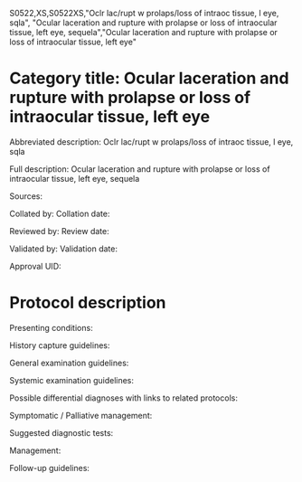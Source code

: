 S0522,XS,S0522XS,"Oclr lac/rupt w prolaps/loss of intraoc tissue, l eye, sqla", "Ocular laceration and rupture with prolapse or loss of intraocular tissue, left eye, sequela","Ocular laceration and rupture with prolapse or loss of intraocular tissue, left eye"
# Category title: Ocular laceration and rupture with prolapse or loss of intraocular tissue, left eye

Abbreviated description: Oclr lac/rupt w prolaps/loss of intraoc tissue, l eye, sqla

Full description: Ocular laceration and rupture with prolapse or loss of intraocular tissue, left eye, sequela

Sources:

Collated by:
Collation date:

Reviewed by:
Review date:

Validated by:
Validation date:

Approval UID:

# Protocol description

Presenting conditions:

History capture guidelines:

General examination guidelines:

Systemic examination guidelines:

Possible differential diagnoses with links to related protocols:

Symptomatic / Palliative management:

Suggested diagnostic tests:

Management:

Follow-up guidelines:

